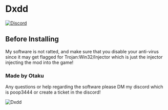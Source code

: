 # Dxdd
[![Discord](https://img.shields.io/discord/1114388554873831484?label=discord)](https://discord.gg/fXR6TErSca)


## Before Installing
My software is not ratted, and make sure that you disable your anti-virus since it may get flagged for Trojan:Win32/Injector which is just the injector injecting the mod into the game!

### Made by Otaku
Any questions or help regarding the software please DM my discord which is poop3444
or create a ticket in the discord!



![Dxdd](https://media.discordapp.net/attachments/1237926668350259200/1263052839845105725/image.png?ex=669e1b1f&is=669cc99f&hm=8e4e3a7e42434ec2622ece84f5c2ce060430b51d0fb1175665e17fc3d4bf0d4e&=&format=webp&quality=lossless)
